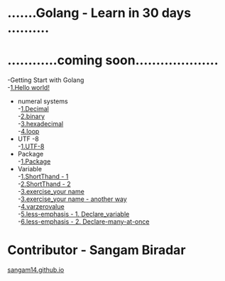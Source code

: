 # .......Golang - Learn in 30 days ..........
# ............coming soon....................

-Getting Start with Golang <br>
         -[1.Hello world!](https://play.golang.org/p/lLJK7euS0R6)<br>
 - numeral systems <br>
         -[1.Decimal](https://play.golang.org/p/2yuamYe-4mD)<br>
         -[2.binary](https://play.golang.org/p/tCTXTZ-b1g0)<br>
         -[3.hexadecimal](https://play.golang.org/p/HAZx18OItId)<br>
         -[4.loop](https://play.golang.org/p/E42F_L6Tkl4)<br>
 - UTF -8 <br>
         -[1.UTF-8](https://play.golang.org/p/pCHwUKHN9tq)<br>
 - Package <br>
         -[1.Package](https://github.com/sangam14/Golang-by-sangam-biradar/tree/master/02_package)<br>
 - Variable <br>
         -[1.ShortThand - 1](https://play.golang.org/p/eck0KeIlmPP)<br>
         -[2.ShortThand - 2](https://play.golang.org/p/y5G1JaTxlKh)<br>
         -[3.exercise_your name](https://play.golang.org/p/GZ8DCGBrtmi)<br>
         -[3.exercise_your name - another way](https://play.golang.org/p/Xi6c8b9NOhW)<br>
         -[4.varzerovalue](https://play.golang.org/p/d6p_94WIot0)<br>
         -[5.less-emphasis - 1. Declare_variable ](https://play.golang.org/p/oOdXa-z-U-c)<br>
         -[6.less-emphasis - 2. Declare-many-at-once ](https://play.golang.org/p/xyr2LOO-CuI)<br>
# Contributor - Sangam Biradar <br>
   [sangam14.github.io](sangam14.github.io)
